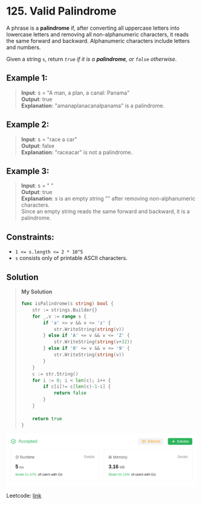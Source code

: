 # 125. Valid Palindrome

A phrase is a **palindrome** if, after converting all uppercase letters into lowercase letters and removing all non-alphanumeric characters, it reads the same forward and backward. Alphanumeric characters include letters and numbers.

Given a string `s`, return *`true` if it is a **palindrome**, or `false` otherwise*.

## Example 1:
> **Input**: s = "A man, a plan, a canal: Panama" \
> **Output**: true \
> **Explanation**: "amanaplanacanalpanama" is a palindrome.

## Example 2:
> **Input**: s = "race a car" \
> **Output**: false \
> **Explanation**: "raceacar" is not a palindrome.

## Example 3:
> **Input**: s = " " \
> **Output**: true \
> **Explanation**: s is an empty string "" after removing non-alphanumeric characters. \
> Since an empty string reads the same forward and backward, it is a palindrome.

## Constraints:
* `1 <= s.length <= 2 * 10^5`
* `s` consists only of printable ASCII characters.

## Solution
> **My Solution**
> ```go
> func isPalindrome(s string) bool {
>     str := strings.Builder{}
>     for _,v := range s {
>         if 'a' <= v && v <= 'z' {
>             str.WriteString(string(v))
>         } else if 'A' <= v && v <= 'Z' {
>             str.WriteString(string(v+32))
>         } else if '0' <= v && v <= '9' {
>             str.WriteString(string(v))
>         }
>     }
>     c := str.String()
>     for i := 0; i < len(c); i++ {
>         if c[i]!= c[len(c)-1-i] {
>             return false
>         }
>     }
> 
>     return true
> }
> ```

![result](125.png)

Leetcode: [link](https://leetcode.com/problems/valid-palindrome/description/)